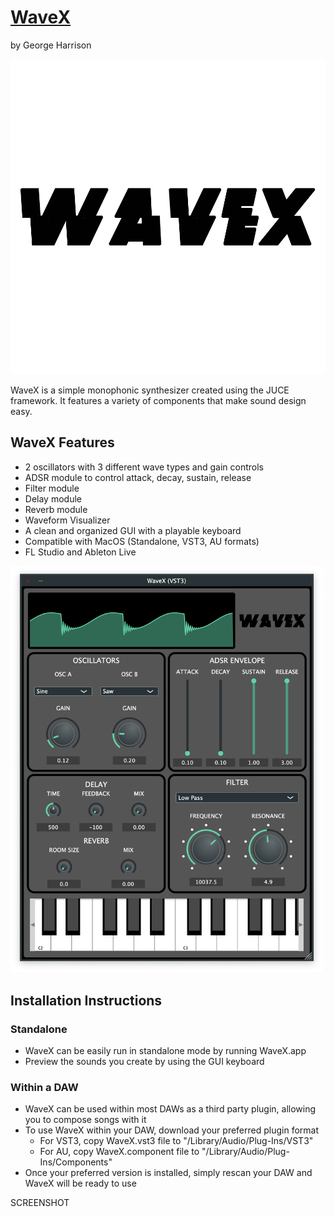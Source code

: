 # [WaveX](https://georgeh02.github.io/WaveX/)
by George Harrison

<img src="Deliverables/images/logo.png">

WaveX is a simple monophonic synthesizer created using the JUCE framework.
It features a variety of components that make sound design easy.

## WaveX Features
- 2 oscillators with 3 different wave types and gain controls
- ADSR module to control attack, decay, sustain, release
- Filter module
- Delay module
- Reverb module
- Waveform Visualizer
- A clean and organized GUI with a playable keyboard
- Compatible with MacOS (Standalone, VST3, AU formats)
- FL Studio and Ableton Live

<img src="Deliverables/images/WaveX.png" width="500">

## Installation Instructions
### Standalone
- WaveX can be easily run in standalone mode by running WaveX.app
- Preview the sounds you create by using the GUI keyboard

### Within a DAW
- WaveX can be used within most DAWs as a third party plugin, allowing you to compose songs with it
- To use WaveX within your DAW, download your preferred plugin format
    - For VST3, copy WaveX.vst3 file to "/Library/Audio/Plug-Ins/VST3"
    - For AU, copy WaveX.component file to "/Library/Audio/Plug-Ins/Components"
- Once your preferred version is installed, simply rescan your DAW and WaveX will be ready to use

SCREENSHOT
